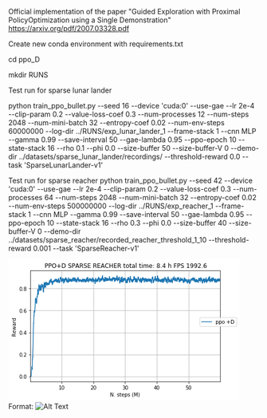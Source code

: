 Official implementation of the paper "Guided Exploration with Proximal PolicyOptimization using a Single Demonstration" https://arxiv.org/pdf/2007.03328.pdf

Create new conda environment with requirements.txt

cd ppo_D

mkdir RUNS

Test run for sparse lunar lander

python train_ppo_bullet.py --seed 16 --device 'cuda:0' --use-gae --lr 2e-4 --clip-param 0.2 --value-loss-coef 0.3 --num-processes 12 --num-steps 2048 --num-mini-batch 32 --entropy-coef 0.02 --num-env-steps 60000000 --log-dir ../RUNS/exp_lunar_lander_1 --frame-stack 1  --cnn MLP  --gamma 0.99 --save-interval 50 --gae-lambda 0.95 --ppo-epoch 10 --state-stack 16 --rho 0.1 --phi 0.0  --size-buffer 50 --size-buffer-V 0 --demo-dir ../datasets/sparse_lunar_lander/recordings/ --threshold-reward 0.0 --task 'SparseLunarLander-v1'

Test run for sparse reacher
python train_ppo_bullet.py --seed 42 --device 'cuda:0' --use-gae --lr 2e-4 --clip-param 0.2 --value-loss-coef 0.3 --num-processes 64 --num-steps 2048 --num-mini-batch 32 --entropy-coef 0.02 --num-env-steps 500000000 --log-dir ../RUNS/exp_reacher_1 --frame-stack 1  --cnn MLP  --gamma 0.99   --save-interval 50 --gae-lambda 0.95 --ppo-epoch 10 --state-stack 16 --rho 0.3 --phi 0.0  --size-buffer 40 --size-buffer-V 0 --demo-dir ../datasets/sparse_reacher/recorded_reacher_threshold_1_10 --threshold-reward 0.001 --task 'SparseReacher-v1'

![GitHub Logo](/imgs/reacher_ppoD.png)
Format: ![Alt Text](url)
